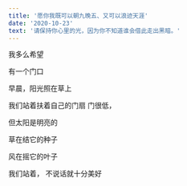```yaml
---
title: '愿你我既可以朝九晚五、又可以浪迹天涯'
date: '2020-10-23'
text: '请保持你心里的光，因为你不知道谁会借此走出黑暗。'
---
```


我多么希望

有一个门口

早晨，阳光照在草上

我们站着扶着自己的门扇 门很低，

但太阳是明亮的

草在结它的种子

风在摇它的叶子

我们站着， 不说话就十分美好